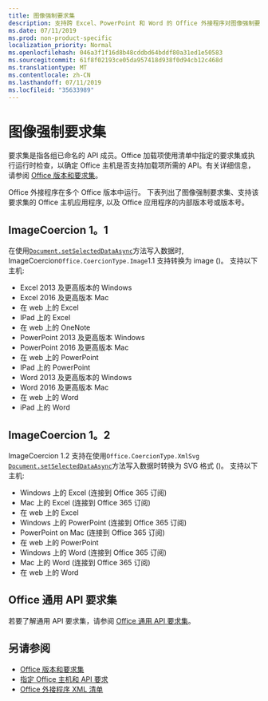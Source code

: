 ```yaml
---
title: 图像强制要求集
description: 支持跨 Excel、PowerPoint 和 Word 的 Office 外接程序对图像强制要求集的支持。
ms.date: 07/11/2019
ms.prod: non-product-specific
localization_priority: Normal
ms.openlocfilehash: 046a3f1f16d8b48cddbd64bddf80a31ed1e50583
ms.sourcegitcommit: 61f8f02193ce05da957418d938f0d94cb12c468d
ms.translationtype: MT
ms.contentlocale: zh-CN
ms.lasthandoff: 07/11/2019
ms.locfileid: "35633989"
---
```

# <a name="image-coercion-requirement-sets"></a>图像强制要求集

要求集是指各组已命名的 API 成员。Office 加载项使用清单中指定的要求集或执行运行时检查，以确定 Office 主机是否支持加载项所需的 API。有关详细信息，请参阅 [Office 版本和要求集](/office/dev/add-ins/develop/office-versions-and-requirement-sets)。

Office 外接程序在多个 Office 版本中运行。 下表列出了图像强制要求集、支持该要求集的 Office 主机应用程序, 以及 Office 应用程序的内部版本号或版本号。

## <a name="imagecoercion-11"></a>ImageCoercion 1。1

在使用[`Document.setSelectedDataAsync`](/javascript/api/office/document#setselecteddataasync-data--options--callback-)方法写入数据时, ImageCoercion`Office.CoercionType.Image`1.1 支持转换为 image ()。 支持以下主机:

- Excel 2013 及更高版本的 Windows
- Excel 2016 及更高版本 Mac
- 在 web 上的 Excel
- IPad 上的 Excel
- 在 web 上的 OneNote
- PowerPoint 2013 及更高版本 Windows
- PowerPoint 2016 及更高版本 Mac
- 在 web 上的 PowerPoint
- IPad 上的 PowerPoint
- Word 2013 及更高版本的 Windows
- Word 2016 及更高版本 Mac
- 在 web 上的 Word
- iPad 上的 Word

## <a name="imagecoercion-12"></a>ImageCoercion 1。2

ImageCoercion 1.2 支持在使用`Office.CoercionType.XmlSvg` [`Document.setSelectedDataAsync`](/javascript/api/office/document#setselecteddataasync-data--options--callback-)方法写入数据时转换为 SVG 格式 ()。 支持以下主机:

- Windows 上的 Excel (连接到 Office 365 订阅)
- Mac 上的 Excel (连接到 Office 365 订阅)
- 在 web 上的 Excel
- Windows 上的 PowerPoint (连接到 Office 365 订阅)
- PowerPoint on Mac (连接到 Office 365 订阅)
- 在 web 上的 PowerPoint
- Windows 上的 Word (连接到 Office 365 订阅)
- Mac 上的 Word (连接到 Office 365 订阅)
- 在 web 上的 Word

## <a name="office-common-api-requirement-sets"></a>Office 通用 API 要求集

若要了解通用 API 要求集，请参阅 [Office 通用 API 要求集](office-add-in-requirement-sets.md)。

## <a name="see-also"></a>另请参阅

- [Office 版本和要求集](/office/dev/add-ins/develop/office-versions-and-requirement-sets)
- [指定 Office 主机和 API 要求](/office/dev/add-ins/develop/specify-office-hosts-and-api-requirements)
- [Office 外接程序 XML 清单](/office/dev/add-ins/develop/add-in-manifests)
